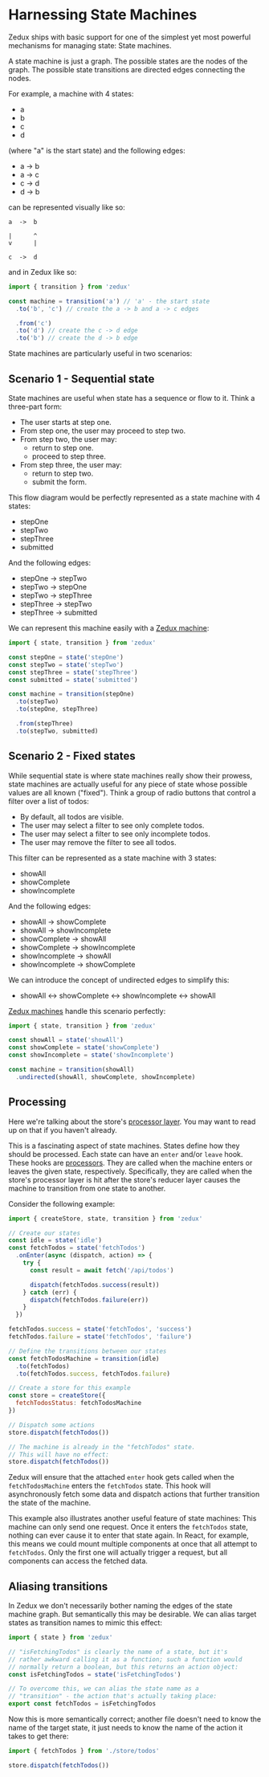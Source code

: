 # Harnessing State Machines

Zedux ships with basic support for one of the simplest yet most powerful mechanisms for managing state: State machines.

A state machine is just a graph. The possible states are the nodes of the graph. The possible state transitions are directed edges connecting the nodes.

For example, a machine with 4 states:

- a
- b
- c
- d

(where "a" is the start state) and the following edges:

- a -> b
- a -> c
- c -> d
- d -> b

can be represented visually like so:

```
a  ->  b

|      ^
v      |

c  ->  d
```

and in Zedux like so:

```javascript
import { transition } from 'zedux'

const machine = transition('a') // 'a' - the start state
  .to('b', 'c') // create the a -> b and a -> c edges

  .from('c')
  .to('d') // create the c -> d edge
  .to('b') // create the d -> b edge
```

State machines are particularly useful in two scenarios:

## Scenario 1 - Sequential state

State machines are useful when state has a sequence or flow to it. Think a three-part form:

- The user starts at step one.
- From step one, the user may proceed to step two.
- From step two, the user may:
  - return to step one.
  - proceed to step three.
- From step three, the user may:
  - return to step two.
  - submit the form.

This flow diagram would be perfectly represented as a state machine with 4 states:

- stepOne
- stepTwo
- stepThree
- submitted

And the following edges:

- stepOne -> stepTwo
- stepTwo -> stepOne
- stepTwo -> stepThree
- stepThree -> stepTwo
- stepThree -> submitted

We can represent this machine easily with a [Zedux machine](/docs/api/ZeduxMachine.md):

```javascript
import { state, transition } from 'zedux'

const stepOne = state('stepOne')
const stepTwo = state('stepTwo')
const stepThree = state('stepThree')
const submitted = state('submitted')

const machine = transition(stepOne)
  .to(stepTwo)
  .to(stepOne, stepThree)

  .from(stepThree)
  .to(stepTwo, submitted)
```

## Scenario 2 - Fixed states

While sequential state is where state machines really show their prowess, state machines are actually useful for any piece of state whose possible values are all known ("fixed"). Think a group of radio buttons that control a filter over a list of todos:

- By default, all todos are visible.
- The user may select a filter to see only complete todos.
- The user may select a filter to see only incomplete todos.
- The user may remove the filter to see all todos.

This filter can be represented as a state machine with 3 states:

- showAll
- showComplete
- showIncomplete

And the following edges:

- showAll -> showComplete
- showAll -> showIncomplete
- showComplete -> showAll
- showComplete -> showIncomplete
- showIncomplete -> showAll
- showIncomplete -> showComplete

We can introduce the concept of undirected edges to simplify this:

- showAll <-> showComplete <-> showIncomplete <-> showAll

[Zedux machines](/docs/api/ZeduxMachine.md) handle this scenario perfectly:

```javascript
import { state, transition } from 'zedux'

const showAll = state('showAll')
const showComplete = state('showComplete')
const showIncomplete = state('showIncomplete')

const machine = transition(showAll)
  .undirected(showAll, showComplete, showIncomplete)
```

## Processing

Here we're talking about the store's [processor layer](/docs/guides/theProcessorLayer.md). You may want to read up on that if you haven't already.

This is a fascinating aspect of state machines. States define how they should be processed. Each state can have an `enter` and/or `leave` hook. These hooks are [processors](/docs/types/Processor.md). They are called when the machine enters or leaves the given state, respectively. Specifically, they are called when the store's processor layer is hit after the store's reducer layer causes the machine to transition from one state to another.

Consider the following example:

```javascript
import { createStore, state, transition } from 'zedux'

// Create our states
const idle = state('idle')
const fetchTodos = state('fetchTodos')
  .onEnter(async (dispatch, action) => {
    try {
      const result = await fetch('/api/todos')

      dispatch(fetchTodos.success(result))
    } catch (err) {
      dispatch(fetchTodos.failure(err))
    }
  })

fetchTodos.success = state('fetchTodos', 'success')
fetchTodos.failure = state('fetchTodos', 'failure')

// Define the transitions between our states
const fetchTodosMachine = transition(idle)
  .to(fetchTodos)
  .to(fetchTodos.success, fetchTodos.failure)

// Create a store for this example
const store = createStore({
  fetchTodosStatus: fetchTodosMachine
})

// Dispatch some actions
store.dispatch(fetchTodos())

// The machine is already in the "fetchTodos" state.
// This will have no effect:
store.dispatch(fetchTodos())
```

Zedux will ensure that the attached `enter` hook gets called when the `fetchTodosMachine` enters the `fetchTodos` state. This hook will asynchronously fetch some data and dispatch actions that further transition the state of the machine.

This example also illustrates another useful feature of state machines: This machine can only send one request. Once it enters the `fetchTodos` state, nothing can ever cause it to enter that state again. In React, for example, this means we could mount multiple components at once that all attempt to `fetchTodos`. Only the first one will actually trigger a request, but all components can access the fetched data.

## Aliasing transitions

In Zedux we don't necessarily bother naming the edges of the state machine graph. But semantically this may be desirable. We can alias target states as transition names to mimic this effect:

```javascript
import { state } from 'zedux'

// "isFetchingTodos" is clearly the name of a state, but it's
// rather awkward calling it as a function; such a function would
// normally return a boolean, but this returns an action object:
const isFetchingTodos = state('isFetchingTodos')

// To overcome this, we can alias the state name as a
// "transition" - the action that's actually taking place:
export const fetchTodos = isFetchingTodos
```

Now this is more semantically correct; another file doesn't need to know the name of the target state, it just needs to know the name of the action it takes to get there:

```javascript
import { fetchTodos } from './store/todos'

store.dispatch(fetchTodos())
```
